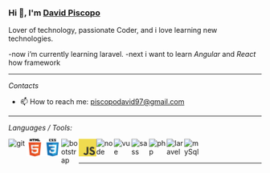 ### Hi 👋, I'm [David Piscopo](https://github.com/daviddpi)

Lover of technology, passionate Coder, and i love learning new technologies.

-now i’m currently learning laravel.
-next i want to learn *Angular* and *React* how framework

---

*Contacts*
- 📫 How to reach me: piscopodavid97@gmail.com

---

*Languages / Tools:*

<img align='left' alt='git' title="Git" src="https://i.pinimg.com/originals/01/e5/00/01e500fca29c045d432b64f285f9c229.png" width='35'>
<img align='left' alt='html' title="HTML 5" src="https://raw.githubusercontent.com/github/explore/80688e429a7d4ef2fca1e82350fe8e3517d3494d/topics/html/html.png" width='35'>
<img align='left' alt='css' title="CSS 3" src="https://raw.githubusercontent.com/github/explore/80688e429a7d4ef2fca1e82350fe8e3517d3494d/topics/css/css.png" width='35'>
<img align='left' alt='bootstrap' title="Bootstrap" src="https://avatars.githubusercontent.com/u/2918581?s=280&v=4" width='35'>
<img align='left' alt='javascript' title="JavaScript" src="https://raw.githubusercontent.com/github/explore/80688e429a7d4ef2fca1e82350fe8e3517d3494d/topics/javascript/javascript.png" width='35'>
<img align='left' alt='node' title="Node.js" src="https://avatars3.githubusercontent.com/u/9950313?s=200&v=4" width='35'/> 
<img align='left' alt='vue' title="Vue.js" src="https://www.geekandjob.com/uploads/wiki/f236a1aa005ef9a93041f294749e86d1.png" width='35'>
<img align='left' alt='sass' title="SASS" src="https://sass-lang.com/assets/img/styleguide/seal-color-aef0354c.png" width='35'>
<img align='left' alt='php' title="PHP" src="https://www.pngfind.com/pngs/m/146-1466902_php-logo-png-transparent-php-logo-png-png.png" width='35'>
<img align='left' alt='laravel' title="Laravel" src="https://upload.wikimedia.org/wikipedia/commons/thumb/9/9a/Laravel.svg/1200px-Laravel.svg.png" width='35'>
<img align='left' alt='mySql' title="MySQL" src="https://banner2.cleanpng.com/20190129/qlx/kisspng-logo-mysql-organization-brand-database-mysql-development-5c507af1d46325.50972441154877822587.jpg" width='35'>
<br/>
<br/>

---
